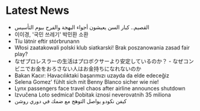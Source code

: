 # Latest News
-  القصيم.. كبار السن يعيشون أجواء البهجة والفرح بيوم التأسيس
-  이이경, '국민 쓰레기' 박민환 소환
-  Tíu látnir eftir stórbrunann
-  Włosi zaatakowali polski klub siatkarski! Brak poszanowania zasad fair play?
-  なぜプロレスラーの生活はプロボクサーより安定しているのか？ - なぜコンビニでお金をおろさない人はお金持ちになれないのか
-  Bakan Kacır: Havacılıktaki başarımızı uzayda da elde edeceğiz
-  Selena Gomez' fühlt sich mit Benny Blanco sicher wie nie!
-  Lynx passengers face travel chaos after airline announces shutdown
-  Izvučena Loto sedmica! Dobitak iznosi neverovatnih 35 miliona
-  كيفن نكودو يواصل التوهج مع ضمك في دوري روشن
